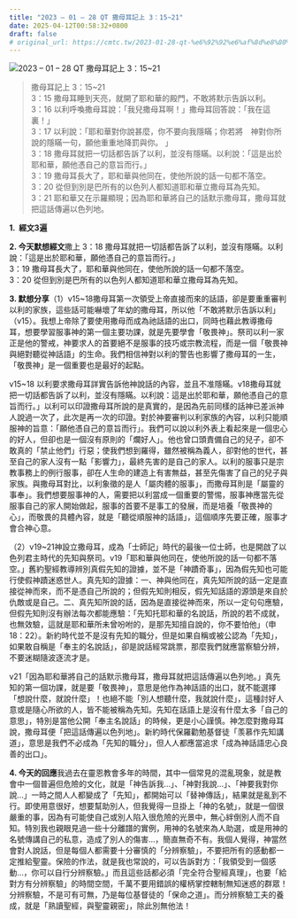 ```yaml
---
title: "2023 – 01 – 28 QT 撒母耳記上 3：15~21"
date: 2025-04-12T00:58:32+0800
draft: false
# original_url: https://cmtc.tw/2023-01-28-qt-%e6%92%92%e6%af%8d%e8%80%b3%e8%a8%98%e4%b8%8a-3%ef%bc%9a1521
---
```


![2023 – 01 – 28 QT  撒母耳記上 3：15\~21](/images/qt.jpg  "2023 – 01 – 28 QT  撒母耳記上 3：15\~21")

> 撒母耳記上 3：15\~21  
> 3：15 撒母耳睡到天亮，就開了耶和華的殿門，不敢將默示告訴以利。  
> 3：16 以利呼喚撒母耳說：「我兒撒母耳啊！」撒母耳回答說：「我在這裏！」  
> 3：17 以利說：「耶和華對你說甚麼，你不要向我隱瞞；你若將　神對你所說的隱瞞一句，願他重重地降罰與你。 」  
> 3：18 撒母耳就把一切話都告訴了以利，並沒有隱瞞。以利說：「這是出於耶和華，願他憑自己的意旨而行。」  
> 3：19 撒母耳長大了，耶和華與他同在，使他所說的話一句都不落空。  
> 3：20 從但到別是巴所有的以色列人都知道耶和華立撒母耳為先知。  
> 3：21 耶和華又在示羅顯現；因為耶和華將自己的話默示撒母耳，撒母耳就把這話傳遍以色列地。

**1.  經文3遍**

**2. 今天默想經文**撒上 3：18 撒母耳就把一切話都告訴了以利，並沒有隱瞞。以利說：「這是出於耶和華，願他憑自己的意旨而行。」  
3：19 撒母耳長大了，耶和華與他同在，使他所說的話一句都不落空。  
3：20 從但到別是巴所有的以色列人都知道耶和華立撒母耳為先知。

**3. 默想分享**（1）v15\~18撒母耳第一次領受上帝直接而來的話語，卻是要重重審判以利的家族，這些話可能嚇壞了年幼的撒母耳，所以他「不敢將默示告訴以利」（v15）。我想上帝除了要使用撒母而成為祂話語的出口，同時也藉此教導撒母耳，想要學習服事神的第一個主要功課，就是先要學會「敬畏神」。祭司以利一家正是他的警戒，神要求人的首要絕不是服事的技巧或宗教流程，而是一個「敬畏神與絕對聽從神話語」的生命。我們相信神對以利的警告也影響了撒母耳的一生，「敬畏神」是一個重要也是最好的起點。

v15\~18 以利要求撒母耳詳實告訴他神說話的內容，並且不准隱瞞。v18撒母耳就把一切話都告訴了以利，並沒有隱瞞。以利說：這是出於耶和華，願他憑自己的意旨而行。」以利可以印證撒母耳所說的是真實的，是因為先前同樣的話神已差派神人說過一次了，此次是再一次的印證。對於神要審判以利家族的內容，以利只能順服神的旨意：「願他憑自己的意旨而行」。我們可以說以利外表上看起來是一個忠心的好人，但卻也是一個沒有原則的「爛好人」。他也曾口頭責備自己的兒子，卻不敢真的「禁止他們」行惡；使我們想到羅得，雖然被稱為義人，卻對他的世代，甚至自己的家人沒有一點「影響力」，最終先害的是自己的家人。以利的服事只是宗教事務上的例行服事，卻在人生命的建造上有害無益，甚至先傷害了自己的兒子與家族。與撒母耳對比，以利象徵的是人「屬肉體的服事」，而撒母耳則是「屬靈的事奉」。我們想要服事神的人，需要把以利當成一個重要的警惕，服事神應當先從服事自己的家人開始做起，服事的首要不是事工的發展，而是培養「敬畏神的心」，而敬畏的具體內容，就是「聽從順服神的話語」，這個順序先要正確，服事才會合神心意。

（2）v19\~21神設立撒母耳，成為「士師記」時代的最後一位士師，也是開啟了以色列君主時代的先知與祭司。v19「耶和華與他同在，使他所說的話一句都不落空。」舊約聖經教導辨別真假先知的證據，並不是「神蹟奇事」，因為假先知也可能行使假神蹟迷惑世人。真先知的證據：一、神與他同在，真先知所說的話一定是直接從神而來，而不是憑自己所說的；但假先知則相反，假先知話語的源頭是來自於仇敵或是自己。二、真先知所說的話，因為是直接從神而來，所以一定句句應驗，但假先知則沒有辦法每次都能應驗：「先知托耶和華的名說話，所說的若不成就，也無效驗，這就是耶和華所未曾吩咐的，是那先知擅自說的，你不要怕他」（申18：22）。新約時代並不是沒有先知的職分，但是如果自稱或被公認為「先知」，如果敢自稱是「奉主的名說話」，卻是說話經常跳票，那麼我們就應當察驗分辨，不要迷糊隨波逐流才是。

v21「因為耶和華將自己的話默示撒母耳，撒母耳就把這話傳遍以色列地。」真先知的第一個功課，就是要「敬畏神」，意思是他作為神話語的出口，就不能選擇「想說什麼，就說什麼」！也絕不能「別人想聽什麼，我就說什麼」，這種討好人意或是隨心所欲的人，皆不能被稱為先知。先知在話語上是沒有什麼太多「自己的意思」，特別是當他公開「奉主名說話」的時候，更是小心謹慎。神怎麼對撒母耳說，撒母耳便「把這話傳遍以色列地」。新約時代保羅勸勉基督徒「羡慕作先知講道」，意思是我們不必成為「先知的職分」，但人人都應當追求「成為神話語忠心良善的出口」。

**4. 今天的回應**我過去在靈恩教會多年的時間，其中一個常見的混亂現象，就是教會中一個普遍但危險的文化，就是「神告訴我…」、「神對我說…」、「神要我對你說…」一時之間人人都變成了「先知」，都開始可以「替神傳話」，結果就是亂到不行。即使用意很好，想要幫助別人，但我覺得一旦掛上「神的名號」，就是一個很嚴重的事，因為有可能使自己或別人陷入很危險的光景中，無心絆倒別人而不自知。特別我也親眼見過一些十分離譜的實例，用神的名號來為人助選，或是用神的名號傳講自己的私意，造成了別人的傷害…，簡直無奇不有。我個人覺得，神當然會對人說話，但是每個人都需要十分審慎的「分辨察驗」，不要把所有的感動都一定推給聖靈。保險的作法，就是我也常說的，可以告訴對方：「我領受到一個感動…，你可以自行分辨察驗。」而且這些話都必須「完全符合聖經真理」，也要「給對方有分辨察驗」的時間空間，千萬不要用錯誤的權柄掌控轄制無知迷惑的群眾！分辨察驗，不是可有可無，乃是每位基督徒的「保命之道」。而分辨察驗工夫的養成，就是「熟讀聖經，與聖靈親密」，除此別無他法！